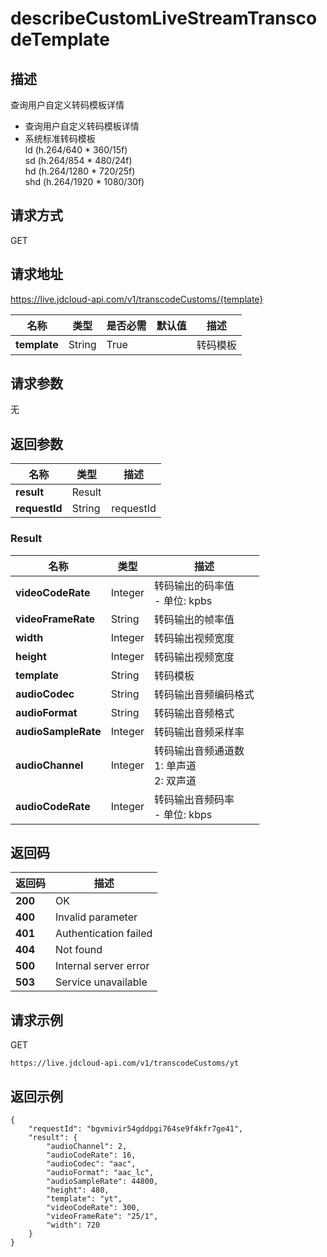 # describeCustomLiveStreamTranscodeTemplate


## 描述
查询用户自定义转码模板详情
- 查询用户自定义转码模板详情
- 系统标准转码模板<br>
    ld (h.264/640 * 360/15f)<br>
    sd (h.264/854 * 480/24f)<br>
    hd (h.264/1280 * 720/25f)<br>
    shd (h.264/1920 * 1080/30f)<br>


## 请求方式
GET

## 请求地址
https://live.jdcloud-api.com/v1/transcodeCustoms/{template}

|名称|类型|是否必需|默认值|描述|
|---|---|---|---|---|
|**template**|String|True| |转码模板|

## 请求参数
无


## 返回参数
|名称|类型|描述|
|---|---|---|
|**result**|Result| |
|**requestId**|String|requestId|

### Result
|名称|类型|描述|
|---|---|---|
|**videoCodeRate**|Integer|转码输出的码率值<br>- 单位: kpbs<br>|
|**videoFrameRate**|String|转码输出的帧率值<br>|
|**width**|Integer|转码输出视频宽度<br>|
|**height**|Integer|转码输出视频宽度<br>|
|**template**|String|转码模板<br>|
|**audioCodec**|String|转码输出音频编码格式<br>|
|**audioFormat**|String|转码输出音频格式<br>|
|**audioSampleRate**|Integer|转码输出音频采样率<br>|
|**audioChannel**|Integer|转码输出音频通道数<br>  1: 单声道<br>  2: 双声道<br>|
|**audioCodeRate**|Integer|转码输出音频码率<br>- 单位: kbps<br>|

## 返回码
|返回码|描述|
|---|---|
|**200**|OK|
|**400**|Invalid parameter|
|**401**|Authentication failed|
|**404**|Not found|
|**500**|Internal server error|
|**503**|Service unavailable|

## 请求示例
GET
```
https://live.jdcloud-api.com/v1/transcodeCustoms/yt

```

## 返回示例
```
{
    "requestId": "bgvmivir54gddpgi764se9f4kfr7ge41", 
    "result": {
        "audioChannel": 2, 
        "audioCodeRate": 16, 
        "audioCodec": "aac", 
        "audioFormat": "aac_lc", 
        "audioSampleRate": 44800, 
        "height": 480, 
        "template": "yt", 
        "videoCodeRate": 300, 
        "videoFrameRate": "25/1", 
        "width": 720
    }
}
```
